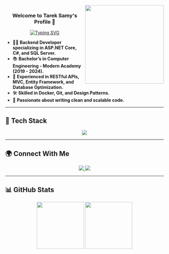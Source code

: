 
<img width="250" align="right" src="https://c.tenor.com/_DOBjnGspYAAAAAM/code-coding.gif">
<h3 align="center">
  Welcome to Tarek Samy's Profile 👋 
</h3>
<p align="center">
<a href="https://git.io/typing-svg"><img src="https://readme-typing-svg.demolab.com?font=Fira+Code&pause=1000&color=EEC7E1&center=true&vCenter=true&random=false&width=435&lines= Backend+Developer;" alt="Typing SVG" /></a>
</p>

- 👨‍💻 **Backend Developer specializing in ASP.NET Core, C#, and SQL Server.**  
- 📚 **Bachelor’s in Computer Engineering - Modern Academy (2019 - 2024).**  
- 🌱 **Experienced in RESTful APIs, MVC, Entity Framework, and Database Optimization.**  
- 🛠 **Skilled in Docker, Git, and Design Patterns.**  
- 🚀 **Passionate about writing clean and scalable code.**  

---

## 🚀 Tech Stack  
<p align="center">
  <img src="https://skillicons.dev/icons?i=cs,dotnet,docker,git,github,postman,html,css,js&theme=light" />
</p>

---

## 🌍 Connect With Me  
<p align="center">
  <a href="https://www.linkedin.com/in/tarek-samy/" target="blank">
    <img src="https://img.shields.io/badge/LinkedIn-0A66C2?style=for-the-badge&logo=linkedin&logoColor=white" />
  </a>
  <a href="mailto:tareksamy124@gmail.com" target="blank">
    <img src="https://img.shields.io/badge/Email-D14836?style=for-the-badge&logo=gmail&logoColor=white" />
  </a>
</p>

---

## 📊 GitHub Stats  
<p align="center">
  <img src="https://github-readme-stats.vercel.app/api?username=TarekSamy&show_icons=true&theme=light" height="150">
  <img src="https://github-readme-streak-stats.herokuapp.com/?user=TarekSamy&theme=light" height="150">
</p>


